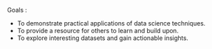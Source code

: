 Goals : 
- To demonstrate practical applications of data science techniques.
 - To provide a resource for others to learn and build upon.
 -  To explore interesting datasets and gain actionable insights.
